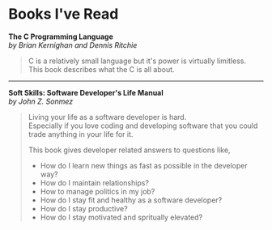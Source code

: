 # Books I've Read

**The C Programming Language**  
*by Brian Kernighan and Dennis Ritchie*  
> C is a relatively small language but it's power is virtually limitless.  
> This book describes what the C is all about.  

---
**Soft Skills: Software Developer's Life Manual**   
*by John Z. Sonmez*  
> Living your life as a software developer is hard.  
> Especially if you love coding and developing software that you could trade anything in your life for it.  
>  
> This book gives developer related answers to questions like, 
> - How do I learn new things as fast as possible in the developer way?
> - How do I maintain relationships?
> - How to manage politics in my job?
> - How do I stay fit and healthy as a software developer?
> - How do I stay productive?
> - How do I stay motivated and spritually elevated?
